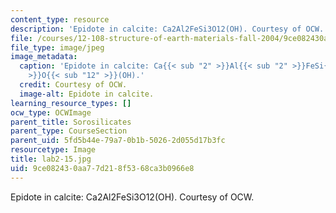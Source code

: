 ```yaml
---
content_type: resource
description: 'Epidote in calcite: Ca2Al2FeSi3O12(OH). Courtesy of OCW.'
file: /courses/12-108-structure-of-earth-materials-fall-2004/9ce082430aa77d218f5368ca3b0966e8_lab2-15.jpg
file_type: image/jpeg
image_metadata:
  caption: 'Epidote in calcite: Ca{{< sub "2" >}}Al{{< sub "2" >}}FeSi{{< sub "3"
    >}}O{{< sub "12" >}}(OH).'
  credit: Courtesy of OCW.
  image-alt: Epidote in calcite.
learning_resource_types: []
ocw_type: OCWImage
parent_title: Sorosilicates
parent_type: CourseSection
parent_uid: 5fd5b44e-79a7-0b1b-5026-2d055d17b3fc
resourcetype: Image
title: lab2-15.jpg
uid: 9ce08243-0aa7-7d21-8f53-68ca3b0966e8
---
```

Epidote in calcite: Ca2Al2FeSi3O12(OH). Courtesy of OCW.

